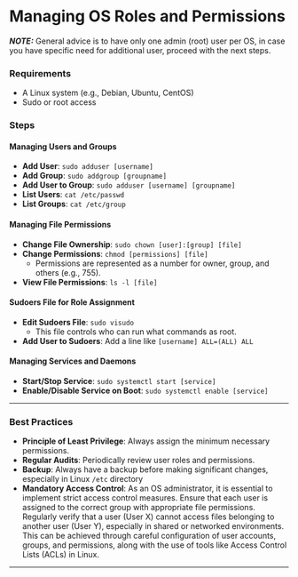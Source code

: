 # Managing OS Roles and Permissions

***NOTE:*** General advice is to have only one admin (root) user per OS, in case you have specific need for additional user, proceed with the next steps.

### Requirements
- A Linux system (e.g., Debian, Ubuntu, CentOS)
- Sudo or root access

### Steps

#### Managing Users and Groups
- **Add User**: `sudo adduser [username]`
- **Add Group**: `sudo addgroup [groupname]`
- **Add User to Group**: `sudo adduser [username] [groupname]`
- **List Users**: `cat /etc/passwd`
- **List Groups**: `cat /etc/group`

#### Managing File Permissions
- **Change File Ownership**: `sudo chown [user]:[group] [file]`
- **Change Permissions**: `chmod [permissions] [file]`
  - Permissions are represented as a number for owner, group, and others (e.g., 755).
- **View File Permissions**: `ls -l [file]`

#### Sudoers File for Role Assignment
- **Edit Sudoers File**: `sudo visudo`
  - This file controls who can run what commands as root.
- **Add User to Sudoers**: Add a line like `[username] ALL=(ALL) ALL`

#### Managing Services and Daemons
- **Start/Stop Service**: `sudo systemctl start [service]`
- **Enable/Disable Service on Boot**: `sudo systemctl enable [service]`

---

### Best Practices
- **Principle of Least Privilege**: Always assign the minimum necessary permissions.
- **Regular Audits**: Periodically review user roles and permissions.
- **Backup**: Always have a backup before making significant changes, especially in Linux `/etc` directory 
- **Mandatory Access Control**: As an OS administrator, it is essential to implement strict access control measures. Ensure that each user is assigned to the correct group with appropriate file permissions. Regularly verify that a user (User X) cannot access files belonging to another user (User Y), especially in shared or networked environments. This can be achieved through careful configuration of user accounts, groups, and permissions, along with the use of tools like Access Control Lists (ACLs) in Linux.
---

